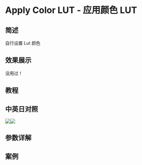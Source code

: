 # Apply Color LUT - 应用颜色 LUT

## 简述

自行设置 Lut 颜色

## 效果展示

没用过！

## 教程

## 中英日对照

![](https://mir.yuelili.com/wp-content/uploads/user/AE/effects/AE-Effects-Utility-Apply_Color_LUT.png)![](https://mir.yuelili.com/wp-content/uploads/user/AE/effects/AE-Effects-Utility-Apply_Color_LUT_cn.png)

## 参数详解

## 案例
